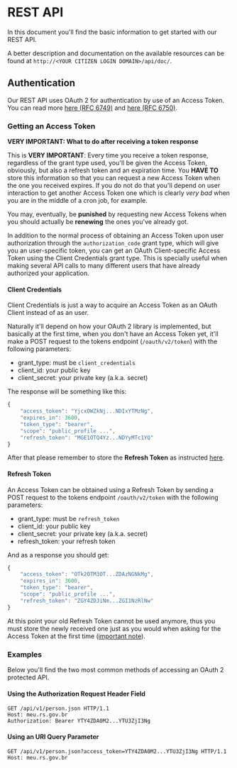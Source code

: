 REST API
========

In this document you'll find the basic information to get started with our REST API.

A better description and documentation on the available resources can be found at `http://<YOUR CITIZEN LOGIN DOMAIN>/api/doc/`.

Authentication
--------------

Our REST API uses OAuth 2 for authentication by use of an Access Token. You can read more [here (RFC 6749)](http://tools.ietf.org/html/rfc6749) and [here (RFC 6750)](http://tools.ietf.org/html/rfc6750).

### Getting an Access Token

<a name="refreshTokenNote"></a>**VERY IMPORTANT: What to do after receiving a token response**

This is **VERY IMPORTANT**: Every time you receive a token response, regardless of the grant type used, you'll be given the Access Token, obviously, but also a refresh token and an expiration time. You **HAVE TO** store this information so that you can request a new Access Token when the one you received expires. If you do not do that you'll depend on user interaction to get another Access Token one which is clearly *very bad* when you are in the middle of a cron job, for example.

You may, eventually, be **punished** by requesting new Access Tokens when you should actually be **renewing** the ones you've already got.

In addition to the normal process of obtaining an Access Token upon user authorization through the `authorization_code` grant type, which will give you an user-specific token, you can get an OAuth Client-specific Access Token using the Client Credentials grant type. This is specially useful when making several API calls to many different users that have already authorized your application.

#### Client Credentials

Client Credentials is just a way to acquire an Access Token as an OAuth Client instead of as an user.

Naturally it'll depend on how your OAuth 2 library is implemented, but basically at the first time, when you don't have an Access Token yet, it'll make a POST request to the tokens endpoint (`/oauth/v2/token`) with the following parameters:

  * grant_type: must be `client_credentials`
  * client_id: your public key
  * client_secret: your private key (a.k.a. secret)

The response will be something like this:

``` js
{
    "access_token": "YjcxOWZkNj...NDIxYTMzNg",
    "expires_in": 3600,
    "token_type": "bearer",
    "scope": "public_profile ...",
    "refresh_token": "MGE1OTQ4Yz...NDYyMTc1YQ"
}
```

After that please remember to store the **Refresh Token** as instructed [here](#refreshTokenNote).

#### Refresh Token

An Access Token can be obtained using a Refresh Token by sending a POST request to the tokens endpoint `/oauth/v2/token` with the following parameters:

  * grant_type: must be `refresh_token`
  * client_id: your public key
  * client_secret: your private key (a.k.a. secret)
  * refresh_token: your refresh token

And as a response you should get:

``` js
{
    "access_token": "OTk2OTM3OT...ZDAzNGNkMg",
    "expires_in": 3600,
    "token_type": "bearer",
    "scope": "public_profile ...",
    "refresh_token": "ZGY4ZDJiNm...ZGI1NzRlNw"
}
```

At this point your old Refresh Token cannot be used anymore, thus you must store the newly received one just as you would when asking for the Access Token at the first time ([important note](#refreshTokenNote)).

### Examples

Below you'll find the two most common methods of accessing an OAuth 2 protected API.

#### Using the Authorization Request Header Field

```
GET /api/v1/person.json HTTP/1.1
Host: meu.rs.gov.br
Authorization: Bearer YTY4ZDA0M2...YTU3ZjI3Ng
```

#### Using an URI Query Parameter

```
GET /api/v1/person.json?access_token=YTY4ZDA0M2...YTU3ZjI3Ng HTTP/1.1
Host: meu.rs.gov.br
```

